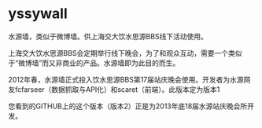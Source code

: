 yssywall
========

水源墙，类似于微博墙。供上海交大饮水思源BBS线下活动使用。

上海交大饮水思源BBS会定期举行线下晚会，为了和观众互动，需要一个类似于“微博墙”而又非商业的产品。水源墙即为此目的而生。

2012年春，水源墙正式投入饮水思源BBS第17届站庆晚会使用。开发者为水源网友fcfarseer（数据抓取与API化）和scaret（前端）。此版本定为版本1

您看到的GITHUB上的这个版本（版本2）正是为2013年底18届水源站庆晚会所开发。